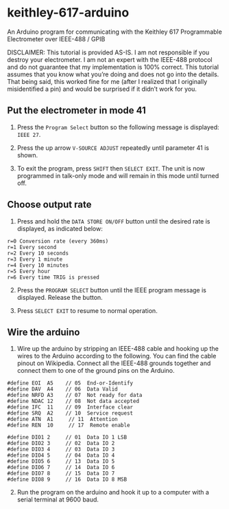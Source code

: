# keithley-617-arduino
An Arduino program for communicating with the Keithley 617 Programmable Electrometer over IEEE-488 / GPIB

DISCLAIMER: This tutorial is provided AS-IS. I am not responsible if you destroy your electrometer. I am not an expert with the IEEE-488 protocol and do not guarantee that my implementation is 100% correct. This tutorial assumes that you know what you’re doing and does not go into the details. That being said, this worked fine for me (after I realized that I originally misidentified a pin) and would be surprised if it didn’t work for you.

## Put the electrometer in mode 41
1) Press the `Program Select` button so the following message is displayed: `IEEE 27`.

2) Press the up arrow `V-SOURCE ADJUST` repeatedly until parameter 41 is shown.

3) To exit the program, press `SHIFT` then `SELECT EXIT`. The unit is now programmed in talk-only mode and will remain in this mode until turned off.

## Choose output rate
1) Press and hold the `DATA STORE ON/OFF` button until the desired rate is displayed, as indicated below:
```
r=0 Conversion rate (every 360ms)
r=1 Every second
r=2 Every 10 seconds
r=3 Every 1 minute
r=4 Every 10 minutes
r=5 Every hour
r=6 Every time TRIG is pressed
```

2) Press the `PROGRAM SELECT` button until the IEEE program message is displayed. Release the button.

3) Press `SELECT EXIT` to resume to normal operation.
 
## Wire the arduino
1) Wire up the arduino by stripping an IEEE-488 cable and hooking up the wires to the Arduino according to the following. You can find the cable pinout on Wikipedia. Connect all the IEEE-488 grounds together and connect them to one of the ground pins on the Arduino.
```
#define EOI  A5    // 05  End-or-Identify
#define DAV  A4    // 06  Data Valid
#define NRFD A3    // 07  Not ready for data
#define NDAC 12    // 08  Not data accepted
#define IFC  11    // 09  Interface clear
#define SRQ  A2    // 10  Service request
#define ATN  A1     // 11  Attention
#define REN  10     // 17  Remote enable

#define DIO1 2     // 01  Data IO 1 LSB
#define DIO2 3     // 02  Data IO 2
#define DIO3 4     // 03  Data IO 3
#define DIO4 5     // 04  Data IO 4
#define DIO5 6     // 13  Data IO 5
#define DIO6 7     // 14  Data IO 6
#define DIO7 8     // 15  Data IO 7
#define DIO8 9     // 16  Data IO 8 MSB
```
2) Run the program on the arduino and hook it up to a computer with a serial terminal at 9600 baud. 
